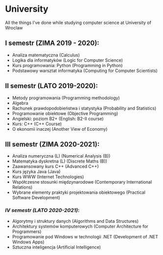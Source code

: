 # University
All the things I've done while studying computer science at University of Wroclaw

## I semestr (ZIMA 2019 - 2020):
* Analiza matematyczna (Calculus) 
* Logika dla informatyków (Logic for Computer Science)
* Kurs programowania: Python (Programming in Python)
* Podstawowy warsztat informatyka (Computing for Computer Scientists)

## II semestr (LATO 2019-2020):
* Metody programowania (Programming methodology)
* Algebra
* Rachunek prawdopodobieństwa i statystyka (Probability and Statistics)
* Programowanie obiektowe (Objective Programming)
* Angielski: poziom B2+ (English: B2-II course)
* Kurs: C++ (C++ Course)
* O ekonomii inaczej (Another View of Economy)

## III semestr (ZIMA 2020-2021):
* Analiza numeryczna (L) (Numerical Analysis (B))
* Matematyka dyskretna (L) (Discrete Maths (B))
* Zaawansowany kurs C++ (Advanced C++)
* Kurs języka Java (Java)
* Kurs WWW (Internet Technologies)
* Współczesne stosunki międzynarodowe (Contemporary International Relations)
* Wybrane elementy praktyki projektowania obiektowego (Practical Software Development)

### *IV semestr (LATO 2020-2021)*:
* Algorytmy i struktury danych (Algorithms and Data Structures)
* Architektury systemów komputerowych (Computer Architecture for Programmers)
* Programowanie pod Windows w technologii .NET (Development of .NET Windows Apps)
* Sztuczna inteligencja (Artificial Intelligence)
